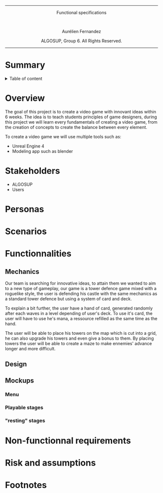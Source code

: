 <hr>
<p align="center"> Functional specifications </p>
<br>
<p align="center"> Aurélien Fernandez</p>
<p align="center"> ALGOSUP, Group 6. All Rights Reserved.</p>
<hr>

# Summary

<details>

<summary>Table of content</summary>

- Overview

</details>

# Overview

The goal of this project is to create a video game with innovant ideas within 6 weeks.
The idea is to teach students principles of game designers, during this project we will learn every fundamentals of creating a video game, from the creation of concepts to create the balance between every element.

To create a video game we will use multiple tools such as:

- Unreal Engine 4
- Modeling app such as blender
  
# Stakeholders

- ALGOSUP
- Users
  
# Personas

# Scenarios

# Functionnalities

## Mechanics

Our team is searching for innovative ideas, to attain them we wanted to aim to a new type of gameplay, our game is a tower defence game mixed with a roguelike style, the user is defending his castle with the same mechanics as a standard tower defence but using a system of card and deck.

To explain a bit further, the user have a hand of card, generated randomly after each waves in a level depending of user's deck. To use it's card, the user will have to use he's mana, a ressource refilled as the same time as the hand.

The user will be able to place his towers on the map which is cut into a grid, he can also upgrade his towers and even give a bonus to them. By placing towers the user will be able to create a maze to make ennemies' advance longer and more difficult.

## Design

## Mockups

### Menu

### Playable stages

### "resting" stages

# Non-functionnal requirements

# Risk and assumptions

# Footnotes